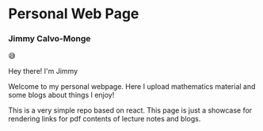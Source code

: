 # Personal Web Page
### Jimmy Calvo-Monge

:sweat_smile:

Hey there!
I'm Jimmy

Welcome to my personal webpage. Here I upload mathematics material 
and some blogs about things I enjoy!

This is a very simple repo based on react. This page is just a showcase for rendering links for pdf contents of lecture notes and blogs.